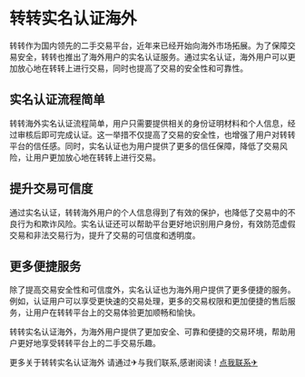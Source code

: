 # 转转实名认证海外

转转作为国内领先的二手交易平台，近年来已经开始向海外市场拓展。为了保障交易安全，转转也推出了海外用户的实名认证服务。通过实名认证，海外用户可以更加放心地在转转上进行交易，同时也提高了交易的安全性和可靠性。

## 实名认证流程简单

转转海外实名认证流程简单，用户只需要提供相关的身份证明材料和个人信息，经过审核后即可完成认证。这一举措不仅提高了交易的安全性，也增强了用户对转转平台的信任感。同时，实名认证也为用户提供了更多的信任保障，降低了交易风险，让用户更加放心地在转转上进行交易。

## 提升交易可信度

通过实名认证，转转海外用户的个人信息得到了有效的保护，也降低了交易中的不良行为和欺诈风险。实名认证还可以帮助平台更好地识别用户身份，有效防范虚假交易和非法交易行为，提升了交易的可信度和透明度。

## 更多便捷服务

除了提高交易安全性和可信度外，实名认证也为海外用户提供了更多便捷的服务。例如，认证用户可以享受更快速的交易处理，更多的交易权限和更加便捷的售后服务，让用户在转转平台上的交易体验更加顺畅和愉快。

转转实名认证海外，为海外用户提供了更加安全、可靠和便捷的交易环境，帮助用户更好地享受转转平台上的二手交易乐趣。

更多关于转转实名认证海外 请通过✈与我们联系,感谢阅读！[点我联系✈](https://go.G208.com)